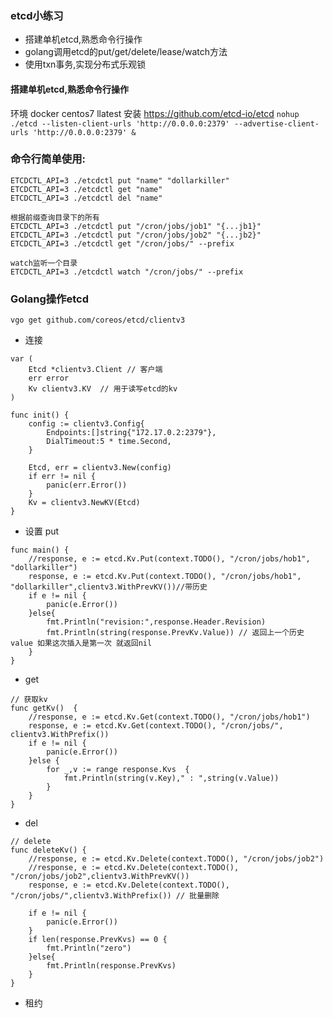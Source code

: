 ### etcd小练习
- 搭建单机etcd,熟悉命令行操作
- golang调用etcd的put/get/delete/lease/watch方法
- 使用txn事务,实现分布式乐观锁

#### 搭建单机etcd,熟悉命令行操作
环境 docker centos7 llatest 
安装 https://github.com/etcd-io/etcd
`nohup ./etcd --listen-client-urls 'http://0.0.0.0:2379' --advertise-client-urls 'http://0.0.0.0:2379' &`

### 命令行简单使用:
``` 
ETCDCTL_API=3 ./etcdctl put "name" "dollarkiller"
ETCDCTL_API=3 ./etcdctl get "name"
ETCDCTL_API=3 ./etcdctl del "name"

根据前缀查询目录下的所有
ETCDCTL_API=3 ./etcdctl put "/cron/jobs/job1" "{...jb1}"
ETCDCTL_API=3 ./etcdctl put "/cron/jobs/job2" "{...jb2}"
ETCDCTL_API=3 ./etcdctl get "/cron/jobs/" --prefix

watch监听一个目录
ETCDCTL_API=3 ./etcdctl watch "/cron/jobs/" --prefix
```

### Golang操作etcd
`vgo get github.com/coreos/etcd/clientv3`
- 连接
``` 
var (
	Etcd *clientv3.Client // 客户端
	err error
	Kv clientv3.KV  // 用于读写etcd的kv
)

func init() {
	config := clientv3.Config{
		Endpoints:[]string{"172.17.0.2:2379"},
		DialTimeout:5 * time.Second,
	}

	Etcd, err = clientv3.New(config)
	if err != nil {
		panic(err.Error())
	}
	Kv = clientv3.NewKV(Etcd)
}

```
- 设置 put
``` 
func main() {
	//response, e := etcd.Kv.Put(context.TODO(), "/cron/jobs/hob1", "dollarkiller")
	response, e := etcd.Kv.Put(context.TODO(), "/cron/jobs/hob1", "dollarkiller",clientv3.WithPrevKV())//带历史
	if e != nil {
		panic(e.Error())
	}else{
		fmt.Println("revision:",response.Header.Revision)
		fmt.Println(string(response.PrevKv.Value)) // 返回上一个历史value 如果这次插入是第一次 就返回nil
	}
}
```
- get
``` 
// 获取kv
func getKv()  {
	//response, e := etcd.Kv.Get(context.TODO(), "/cron/jobs/hob1")
	response, e := etcd.Kv.Get(context.TODO(), "/cron/jobs/", clientv3.WithPrefix())
	if e != nil {
		panic(e.Error())
	}else {
		for _,v := range response.Kvs  {
			fmt.Println(string(v.Key)," : ",string(v.Value))
		}
	}
}
```
- del
``` 
// delete
func deleteKv() {
	//response, e := etcd.Kv.Delete(context.TODO(), "/cron/jobs/job2")
	//response, e := etcd.Kv.Delete(context.TODO(), "/cron/jobs/job2",clientv3.WithPrevKV())
	response, e := etcd.Kv.Delete(context.TODO(), "/cron/jobs/",clientv3.WithPrefix()) // 批量删除

	if e != nil {
		panic(e.Error())
	}
	if len(response.PrevKvs) == 0 {
		fmt.Println("zero")
	}else{
		fmt.Println(response.PrevKvs)
	}
}
```
- 租约
